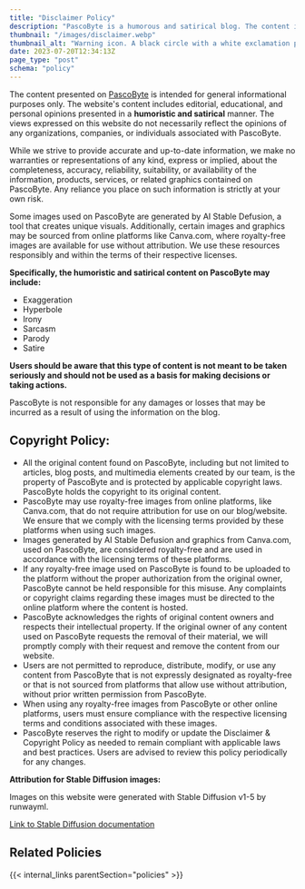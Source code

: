 ```yaml
---
title: "Disclaimer Policy"
description: "PascoByte is a humorous and satirical blog. The content is not meant to be taken seriously. Read the disclaimer to learn more."
thumbnail: "/images/disclaimer.webp"
thumbnail_alt: "Warning icon. A black circle with a white exclamation point in the center, on a green background."
date: 2023-07-20T12:34:13Z
page_type: "post"
schema: "policy"
---
```


The content presented on [PascoByte](/) is intended for general informational purposes only. The website's content includes editorial, educational, and personal opinions presented in a **humoristic and satirical** manner. The views expressed on this website do not necessarily reflect the opinions of any organizations, companies, or individuals associated with PascoByte.

While we strive to provide accurate and up-to-date information, we make no warranties or representations of any kind, express or implied, about the completeness, accuracy, reliability, suitability, or availability of the information, products, services, or related graphics contained on PascoByte. Any reliance you place on such information is strictly at your own risk.

Some images used on PascoByte are generated by AI Stable Defusion, a tool that creates unique visuals. Additionally, certain images and graphics may be sourced from online platforms like Canva.com, where royalty-free images are available for use without attribution. We use these resources responsibly and within the terms of their respective licenses.

**Specifically, the humoristic and satirical content on PascoByte may include:**

- Exaggeration
- Hyperbole
- Irony
- Sarcasm
- Parody
- Satire

**Users should be aware that this type of content is not meant to be taken seriously and should not be used as a basis for making decisions or taking actions.**

PascoByte is not responsible for any damages or losses that may be incurred as a result of using the information on the blog.

## Copyright Policy:

- All the original content found on PascoByte, including but not limited to articles, blog posts, and multimedia elements created by our team, is the property of PascoByte and is protected by applicable copyright laws. PascoByte holds the copyright to its original content.
- PascoByte may use royalty-free images from online platforms, like Canva.com, that do not require attribution for use on our blog/website. We ensure that we comply with the licensing terms provided by these platforms when using such images.
- Images generated by AI Stable Defusion and graphics from Canva.com, used on PascoByte, are considered royalty-free and are used in accordance with the licensing terms of these platforms.
- If any royalty-free image used on PascoByte is found to be uploaded to the platform without the proper authorization from the original owner, PascoByte cannot be held responsible for this misuse. Any complaints or copyright claims regarding these images must be directed to the online platform where the content is hosted.
- PascoByte acknowledges the rights of original content owners and respects their intellectual property. If the original owner of any content used on PascoByte requests the removal of their material, we will promptly comply with their request and remove the content from our website.
- Users are not permitted to reproduce, distribute, modify, or use any content from PascoByte that is not expressly designated as royalty-free or that is not sourced from platforms that allow use without attribution, without prior written permission from PascoByte.
- When using any royalty-free images from PascoByte or other online platforms, users must ensure compliance with the respective licensing terms and conditions associated with these images.
- PascoByte reserves the right to modify or update the Disclaimer & Copyright Policy as needed to remain compliant with applicable laws and best practices. Users are advised to review this policy periodically for any changes.

**Attribution for Stable Diffusion images:**

Images on this website were generated with Stable Diffusion v1-5 by runwayml.

[Link to Stable Diffusion documentation](https://huggingface.co/runwayml/stable-diffusion-v1-5)

## Related Policies

{{< internal_links parentSection="policies" >}}
